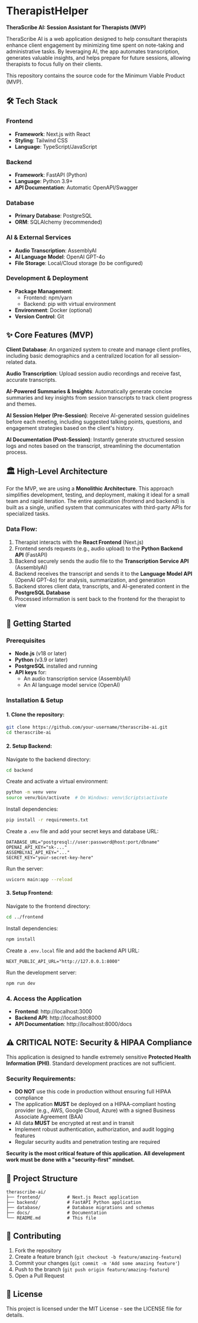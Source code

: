# TherapistHelper

**TheraScribe AI: Session Assistant for Therapists (MVP)**

TheraScribe AI is a web application designed to help consultant therapists enhance client engagement by minimizing time spent on note-taking and administrative tasks. By leveraging AI, the app automates transcription, generates valuable insights, and helps prepare for future sessions, allowing therapists to focus fully on their clients.

This repository contains the source code for the Minimum Viable Product (MVP).

## 🛠️ Tech Stack

### Frontend
- **Framework**: Next.js with React
- **Styling**: Tailwind CSS
- **Language**: TypeScript/JavaScript

### Backend
- **Framework**: FastAPI (Python)
- **Language**: Python 3.9+
- **API Documentation**: Automatic OpenAPI/Swagger

### Database
- **Primary Database**: PostgreSQL
- **ORM**: SQLAlchemy (recommended)

### AI & External Services
- **Audio Transcription**: AssemblyAI
- **AI Language Model**: OpenAI GPT-4o
- **File Storage**: Local/Cloud storage (to be configured)

### Development & Deployment
- **Package Management**: 
  - Frontend: npm/yarn
  - Backend: pip with virtual environment
- **Environment**: Docker (optional)
- **Version Control**: Git

## ✨ Core Features (MVP)

**Client Database**: An organized system to create and manage client profiles, including basic demographics and a centralized location for all session-related data.

**Audio Transcription**: Upload session audio recordings and receive fast, accurate transcripts.

**AI-Powered Summaries & Insights**: Automatically generate concise summaries and key insights from session transcripts to track client progress and themes.

**AI Session Helper (Pre-Session)**: Receive AI-generated session guidelines before each meeting, including suggested talking points, questions, and engagement strategies based on the client's history.

**AI Documentation (Post-Session)**: Instantly generate structured session logs and notes based on the transcript, streamlining the documentation process.

## 🏛️ High-Level Architecture

For the MVP, we are using a **Monolithic Architecture**. This approach simplifies development, testing, and deployment, making it ideal for a small team and rapid iteration. The entire application (frontend and backend) is built as a single, unified system that communicates with third-party APIs for specialized tasks.

### Data Flow:
1. Therapist interacts with the **React Frontend** (Next.js)
2. Frontend sends requests (e.g., audio upload) to the **Python Backend API** (FastAPI)
3. Backend securely sends the audio file to the **Transcription Service API** (AssemblyAI)
4. Backend receives the transcript and sends it to the **Language Model API** (OpenAI GPT-4o) for analysis, summarization, and generation
5. Backend stores client data, transcripts, and AI-generated content in the **PostgreSQL Database**
6. Processed information is sent back to the frontend for the therapist to view

## 🚀 Getting Started

### Prerequisites
- **Node.js** (v18 or later)
- **Python** (v3.9 or later)  
- **PostgreSQL** installed and running
- **API keys** for:
  - An audio transcription service (AssemblyAI)
  - An AI language model service (OpenAI)

### Installation & Setup

#### 1. Clone the repository:
```bash
git clone https://github.com/your-username/therascribe-ai.git
cd therascribe-ai
```

#### 2. Setup Backend:
Navigate to the backend directory:
```bash
cd backend
```

Create and activate a virtual environment:
```bash
python -m venv venv
source venv/bin/activate  # On Windows: venv\Scripts\activate
```

Install dependencies:
```bash
pip install -r requirements.txt
```

Create a `.env` file and add your secret keys and database URL:
```env
DATABASE_URL="postgresql://user:password@host:port/dbname"
OPENAI_API_KEY="sk-..."
ASSEMBLYAI_API_KEY="..."
SECRET_KEY="your-secret-key-here"
```

Run the server:
```bash
uvicorn main:app --reload
```

#### 3. Setup Frontend:
Navigate to the frontend directory:
```bash
cd ../frontend
```

Install dependencies:
```bash
npm install
```

Create a `.env.local` file and add the backend API URL:
```env
NEXT_PUBLIC_API_URL="http://127.0.0.1:8000"
```

Run the development server:
```bash
npm run dev
```

### 4. Access the Application
- **Frontend**: http://localhost:3000
- **Backend API**: http://localhost:8000
- **API Documentation**: http://localhost:8000/docs

## ⚠️ CRITICAL NOTE: Security & HIPAA Compliance

This application is designed to handle extremely sensitive **Protected Health Information (PHI)**. Standard development practices are not sufficient.

### Security Requirements:
- **DO NOT** use this code in production without ensuring full HIPAA compliance
- The application **MUST** be deployed on a HIPAA-compliant hosting provider (e.g., AWS, Google Cloud, Azure) with a signed Business Associate Agreement (BAA)
- All data **MUST** be encrypted at rest and in transit
- Implement robust authentication, authorization, and audit logging features
- Regular security audits and penetration testing are required

**Security is the most critical feature of this application. All development work must be done with a "security-first" mindset.**

## 📁 Project Structure
```
therascribe-ai/
├── frontend/          # Next.js React application
├── backend/           # FastAPI Python application  
├── database/          # Database migrations and schemas
├── docs/              # Documentation
└── README.md          # This file
```

## 🤝 Contributing
1. Fork the repository
2. Create a feature branch (`git checkout -b feature/amazing-feature`)
3. Commit your changes (`git commit -m 'Add some amazing feature'`)
4. Push to the branch (`git push origin feature/amazing-feature`)
5. Open a Pull Request

## 📄 License
This project is licensed under the MIT License - see the LICENSE file for details.